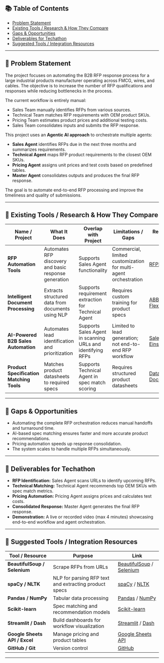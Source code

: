 
## 📚 Table of Contents
- [Problem Statement](#problem-statement)
- [Existing Tools / Research & How They Compare](#existing-tools--research--how-they-compare)
- [Gaps & Opportunities](#gaps--opportunities)
- [Deliverables for Techathon](#deliverables-for-techathon)
- [Suggested Tools / Integration Resources](#suggested-tools--integration-resources)

---

## 🧾 Problem Statement

The project focuses on automating the B2B RFP response process for a large industrial products manufacturer operating across FMCG, wires, and cables. The objective is to increase the number of RFP qualifications and responses while reducing bottlenecks in the process.

The current workflow is entirely manual:

- Sales Team manually identifies RFPs from various sources.
- Technical Team matches RFP requirements with OEM product SKUs.
- Pricing Team estimates product prices and additional testing costs.
- Sales Team consolidates inputs and submits the RFP response.

This project uses an **Agentic AI approach** to orchestrate multiple agents:

- **Sales Agent** identifies RFPs due in the next three months and summarizes requirements.
- **Technical Agent** maps RFP product requirements to the closest OEM SKUs.
- **Pricing Agent** assigns unit prices and test costs based on predefined tables.
- **Master Agent** consolidates outputs and produces the final RFP response.

The goal is to automate end-to-end RFP processing and improve the timeliness and quality of submissions.

---

## 🔧 Existing Tools / Research & How They Compare

| **Name / Project** | **What It Does** | **Overlap with Project** | **Limitations / Gaps** | **Resource Link** |
|--------------------|-----------------|-------------------------|------------------------|-----------------|
| **RFP Automation Tools** | Automates RFP discovery and basic response generation | Supports Sales Agent functionality | Commercial, limited customization for multi-agent orchestration | [RFPIO](https://www.rfpio.com/) |
| **Intelligent Document Processing** | Extracts structured data from documents using NLP | Supports requirement extraction for Technical Agent | Requires custom training for product specs | [ABBYY FlexiCapture](https://www.abbyy.com/flexicapture/) |
| **AI-Powered B2B Sales Automation** | Automates lead identification and prioritization | Supports Sales Agent in scanning URLs and identifying RFPs | Limited to lead generation; not end-to-end RFP workflow | [Salesforce Einstein](https://www.salesforce.com/products/einstein/overview/) |
| **Product Specification Matching Tools** | Matches product datasheets to required specs | Supports Technical Agent in spec match scoring | Requires structured product datasheets | [DataRobot Docs](https://www.datarobot.com/platform/documentation/) |

---

## 🧭 Gaps & Opportunities

- Automating the complete RFP orchestration reduces manual handoffs and turnaround time.  
- AI-based spec matching ensures faster and more accurate product recommendations.  
- Pricing automation speeds up response consolidation.  
- The system scales to handle multiple RFPs simultaneously.  

---

## 🎯 Deliverables for Techathon

- **RFP Identification:** Sales Agent scans URLs to identify upcoming RFPs.  
- **Technical Matching:** Technical Agent recommends top OEM SKUs with spec match metrics.  
- **Pricing Automation:** Pricing Agent assigns prices and calculates test costs.  
- **Consolidated Response:** Master Agent generates the final RFP response.  
- **Demonstration:** A live or recorded video (max 4 minutes) showcasing end-to-end workflow and agent orchestration.  

---

## 🧪 Suggested Tools / Integration Resources

| **Tool / Resource** | **Purpose** | **Link** |
|--------------------|------------|---------|
| **BeautifulSoup / Selenium** | Scrape RFPs from URLs | [BeautifulSoup](https://www.crummy.com/software/BeautifulSoup/bs4/doc/) / [Selenium](https://www.selenium.dev/) |
| **spaCy / NLTK** | NLP for parsing RFP text and extracting product specs | [spaCy](https://spacy.io/) / [NLTK](https://www.nltk.org/) |
| **Pandas / NumPy** | Tabular data processing | [Pandas](https://pandas.pydata.org/) / [NumPy](https://numpy.org/) |
| **Scikit-learn** | Spec matching and recommendation models | [Scikit-learn](https://scikit-learn.org/stable/) |
| **Streamlit / Dash** | Build dashboards for workflow visualization | [Streamlit](https://streamlit.io/) / [Dash](https://dash.plotly.com/) |
| **Google Sheets API / Excel** | Manage pricing and product tables | [Google Sheets API](https://developers.google.com/sheets/api) |
| **GitHub / Git** | Version control | [GitHub](https://github.com/) |

---


